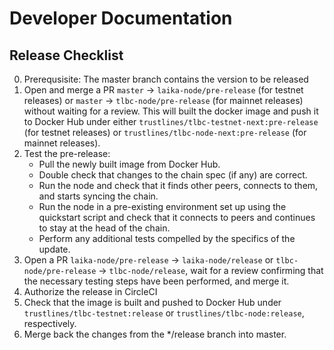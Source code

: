# Developer Documentation

## Release Checklist

0. Prerequsisite: The master branch contains the version to be
   released
1. Open and merge a PR `master` -> `laika-node/pre-release` (for
   testnet releases) or `master` -> `tlbc-node/pre-release` (for
   mainnet releases) without waiting for a review. This will built
   the docker image and push it to Docker Hub under either
   `trustlines/tlbc-testnet-next:pre-release` (for testnet
   releases) or `trustlines/tlbc-node-next:pre-release` (for mainnet
   releases).
2. Test the pre-release:
   - Pull the newly built image from Docker Hub.
   - Double check that changes to the chain spec (if any) are
     correct.
   - Run the node and check that it finds other peers, connects to
     them, and starts syncing the chain.
   - Run the node in a pre-existing environment set up using the
     quickstart script and check that it connects to peers and
     continues to stay at the head of the chain.
   - Perform any additional tests compelled by the specifics of the
     update.
3. Open a PR `laika-node/pre-release` -> `laika-node/release` or
   `tlbc-node/pre-release` -> `tlbc-node/release`, wait for a review
   confirming that the necessary testing steps have been performed,
   and merge it.
4. Authorize the release in CircleCI
5. Check that the image is built and pushed to Docker Hub under
   `trustlines/tlbc-testnet:release` or
   `trustlines/tlbc-node:release`, respectively.
6. Merge back the changes from the */release branch into master.
